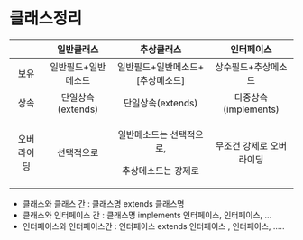 # 클래스정리

<table>
  <thead>
    <tr>
      <th style="text-align:center"></th>
      <th style="text-align:center">&#xC77C;&#xBC18;&#xD074;&#xB798;&#xC2A4;</th>
      <th style="text-align:center">&#xCD94;&#xC0C1;&#xD074;&#xB798;&#xC2A4;</th>
      <th style="text-align:center">&#xC778;&#xD130;&#xD398;&#xC774;&#xC2A4;</th>
    </tr>
  </thead>
  <tbody>
    <tr>
      <td style="text-align:center">&#xBCF4;&#xC720;</td>
      <td style="text-align:center">&#xC77C;&#xBC18;&#xD544;&#xB4DC;+&#xC77C;&#xBC18;&#xBA54;&#xC18C;&#xB4DC;</td>
      <td
      style="text-align:center">&#xC77C;&#xBC18;&#xD544;&#xB4DC;+&#xC77C;&#xBC18;&#xBA54;&#xC18C;&#xB4DC;+[&#xCD94;&#xC0C1;&#xBA54;&#xC18C;&#xB4DC;]</td>
        <td
        style="text-align:center">&#xC0C1;&#xC218;&#xD544;&#xB4DC;+&#xCD94;&#xC0C1;&#xBA54;&#xC18C;&#xB4DC;</td>
    </tr>
    <tr>
      <td style="text-align:center">&#xC0C1;&#xC18D;</td>
      <td style="text-align:center">&#xB2E8;&#xC77C;&#xC0C1;&#xC18D;(extends)</td>
      <td style="text-align:center">&#xB2E8;&#xC77C;&#xC0C1;&#xC18D;(extends)</td>
      <td style="text-align:center">&#xB2E4;&#xC911;&#xC0C1;&#xC18D;(implements)</td>
    </tr>
    <tr>
      <td style="text-align:center">&#xC624;&#xBC84;&#xB77C;&#xC774;&#xB529;</td>
      <td style="text-align:center">&#xC120;&#xD0DD;&#xC801;&#xC73C;&#xB85C;</td>
      <td style="text-align:center">
        <p>&#xC77C;&#xBC18;&#xBA54;&#xC18C;&#xB4DC;&#xB294; &#xC120;&#xD0DD;&#xC801;&#xC73C;&#xB85C;,</p>
        <p>&#xCD94;&#xC0C1;&#xBA54;&#xC18C;&#xB4DC;&#xB294; &#xAC15;&#xC81C;&#xB85C;</p>
      </td>
      <td style="text-align:center">&#xBB34;&#xC870;&#xAC74; &#xAC15;&#xC81C;&#xB85C; &#xC624;&#xBC84;&#xB77C;&#xC774;&#xB529;</td>
    </tr>
  </tbody>
</table>

* 클래스와 클래스 간 : 클래스명 extends 클래스명
* 클래스와 인터페이스 간 : 클래스명 implements 인터페이스, 인터페이스, ...
* 인터페이스와 인터페이스간 : 인터페이스 extends 인터페이스 , 인터페이스, .....

